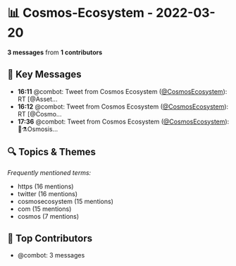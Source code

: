 # 📊 Cosmos-Ecosystem - 2022-03-20
**3 messages** from **1 contributors**

## 💬 Key Messages
- **16:11** @combot: Tweet from Cosmos Ecosystem ([@CosmosEcosystem](https://twitter.com/CosmosEcosystem)):
RT [@Asset...
- **16:12** @combot: Tweet from Cosmos Ecosystem ([@CosmosEcosystem](https://twitter.com/CosmosEcosystem)):
RT [@Cosmo...
- **17:36** @combot: Tweet from Cosmos Ecosystem ([@CosmosEcosystem](https://twitter.com/CosmosEcosystem)):
🧪⚗️Osmosis...

## 🔍 Topics & Themes
*Frequently mentioned terms:*
- https (16 mentions)
- twitter (16 mentions)
- cosmosecosystem (15 mentions)
- com (15 mentions)
- cosmos (7 mentions)

## 👥 Top Contributors
- @combot: 3 messages